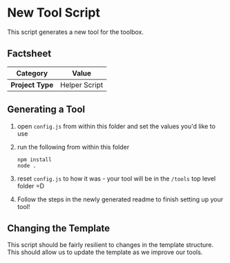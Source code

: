 # New Tool Script
This script generates a new tool for the toolbox.

## Factsheet
| **Category**     | **Value**     |
|------------------|---------------|
| **Project Type** | Helper Script |

## Generating a Tool
1. open `config.js` from within this folder and set the values you'd like to use

2. run the following from within this folder
	```
	npm install
	node .
	```

3. reset `config.js` to how it was - your tool will be in the `/tools` top level folder =D

4. Follow the steps in the newly generated readme to finish setting up your tool!

## Changing the Template
This script should be fairly resilient to changes in the template structure. This should allow us to update the template as we improve our tools.